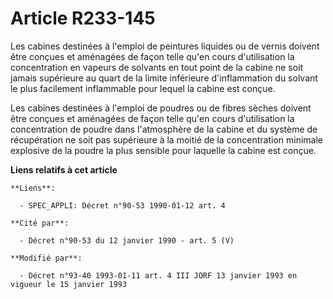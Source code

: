 # Article R233-145

Les cabines destinées à l'emploi de peintures liquides ou de vernis doivent être conçues et aménagées de façon telle qu'en
cours d'utilisation la concentration en vapeurs de solvants en tout point de la cabine ne soit jamais supérieure au quart de
la limite inférieure d'inflammation du solvant le plus facilement inflammable pour lequel la cabine est conçue.

Les cabines destinées à l'emploi de poudres ou de fibres sèches doivent être conçues et aménagées de façon telle qu'en cours
d'utilisation la concentration de poudre dans l'atmosphère de la cabine et du système de récupération ne soit pas supérieure
à la moitié de la concentration minimale explosive de la poudre la plus sensible pour laquelle la cabine est conçue.

**Liens relatifs à cet article**

	**Liens**:

	  - SPEC_APPLI: Décret n°90-53 1990-01-12 art. 4

	**Cité par**:

	  - Décret n°90-53 du 12 janvier 1990 - art. 5 (V)

	**Modifié par**:

	  - Décret n°93-40 1993-01-11 art. 4 III JORF 13 janvier 1993 en vigueur le 15 janvier 1993
